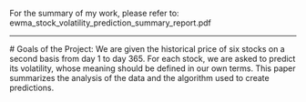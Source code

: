 For the summary of my work, please refer to: ewma_stock_volatility_prediction_summary_report.pdf
<hr> 
# Goals of the Project: 
We are given the historical price of six stocks on a second basis from day 1 to day 365. For each stock, we are
asked to predict its volatility, whose meaning should be defined in our own terms. This paper summarizes the
analysis of the data and the algorithm used to create predictions.
